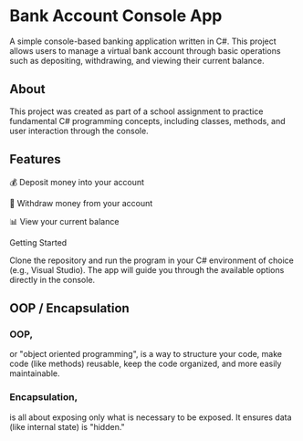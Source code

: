 # Bank Account Console App

A simple console-based banking application written in C#. This project allows users to manage a virtual bank account through basic operations such as depositing, withdrawing, and viewing their current balance.

## About

This project was created as part of a school assignment to practice fundamental C# programming concepts, including classes, methods, and user interaction through the console.

## Features

💰 Deposit money into your account

💸 Withdraw money from your account

📊 View your current balance

Getting Started

Clone the repository and run the program in your C# environment of choice (e.g., Visual Studio). The app will guide you through the available options directly in the console.

## OOP / Encapsulation
### OOP,
or "object oriented programming", is a way to structure your code, make code (like methods) reusable, keep the code organized, and more easily maintainable.

### Encapsulation,
is all about exposing only what is necessary to be exposed. It ensures data (like internal state) is "hidden." 
